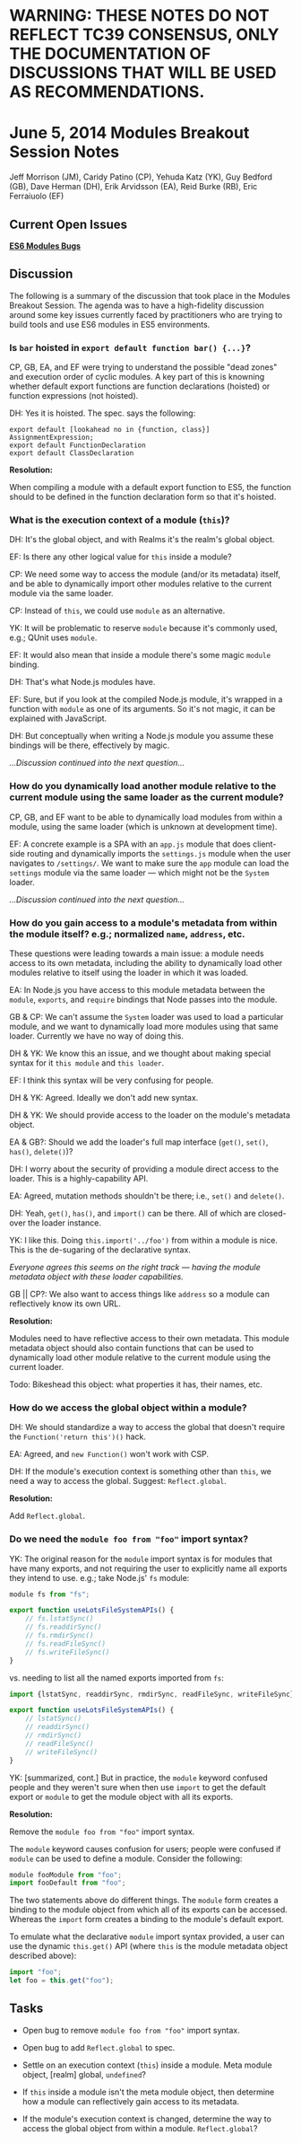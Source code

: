 # WARNING: THESE NOTES DO NOT REFLECT TC39 CONSENSUS, ONLY THE DOCUMENTATION OF DISCUSSIONS THAT WILL BE USED AS RECOMMENDATIONS.


# June 5, 2014 Modules Breakout Session Notes

Jeff Morrison (JM), Caridy Patino (CP), Yehuda Katz (YK), Guy Bedford (GB), Dave Herman (DH), Erik Arvidsson (EA), Reid Burke (RB), Eric Ferraiuolo (EF)

## Current Open Issues

[**ES6 Modules Bugs**][1]

## Discussion

The following is a summary of the discussion that took place in the Modules Breakout Session. The agenda was to have a high-fidelity discussion around some key issues currently faced by practitioners who are trying to build tools and use ES6 modules in ES5 environments.  

### Is `bar` hoisted in `export default function bar() {...}`?

CP, GB, EA, and EF were trying to understand the possible "dead zones" and execution order of cyclic modules. A key part of this is knowning whether default export functions are function declarations (hoisted) or function expressions (not hoisted).

DH: Yes it is hoisted. The spec. says the following:

```
export default [lookahead no in {function, class}] AssignmentExpression;
export default FunctionDeclaration
export default ClassDeclaration
```

**Resolution:**

When compiling a module with a default export function to ES5, the function should to be defined in the function declaration form so that it's hoisted.

### What is the execution context of a module (`this`)?

DH: It's the global object, and with Realms it's the realm's global object.

EF: Is there any other logical value for `this` inside a module?

CP: We need some way to access the module (and/or its metadata) itself, and be able to dynamically import other modules relative to the current module via the same loader.

CP: Instead of `this`, we could use `module` as an alternative.

YK: It will be problematic to reserve `module` because it's commonly used, e.g.; QUnit uses `module`.

EF: It would also mean that inside a module there's some magic `module` binding.

DH: That's what Node.js modules have.

EF: Sure, but if you look at the compiled Node.js module, it's wrapped in a function with `module` as one of its arguments. So it's not magic, it can be explained with JavaScript.

DH: But conceptually when writing a Node.js module you assume these bindings will be there, effectively by magic.

*…Discussion continued into the next question…*

### How do you dynamically load another module relative to the current module using the same loader as the current module?

CP, GB, and EF want to be able to dynamically load modules from within a module, using the same loader (which is unknown at development time).

EF: A concrete example is a SPA with an `app.js` module that does client-side routing and dynamically imports the `settings.js` module when the user navigates to `/settings/`. We want to make sure the `app` module can load the `settings` module via the same loader — which might not be the `System` loader.

*…Discussion continued into the next question…*

### How do you gain access to a module's metadata from within the module itself? e.g.; normalized `name`, `address`, etc.

These questions were leading towards a main issue: a module needs access to its own metadata, including the ability to dynamically load other modules relative to itself using the loader in which it was loaded.

EA: In Node.js you have access to this module metadata between the `module`, `exports`, and `require` bindings that Node passes into the module.

GB & CP: We can't assume the `System` loader was used to load a particular module, and we want to dynamically load more modules using that same loader. Currently we have no way of doing this.

DH & YK: We know this an issue, and we thought about making special syntax for it `this module` and `this loader`.

EF: I think this syntax will be very confusing for people.

DH & YK: Agreed. Ideally we don't add new syntax.

DH & YK: We should provide access to the loader on the module's metadata object.

EA & GB?: Should we add the loader's full map interface (`get()`, `set()`, `has()`, `delete()`)?

DH: I worry about the security of providing a module direct access to the loader. This is a highly-capability API.

EA: Agreed, mutation methods shouldn't be there; i.e., `set()` and `delete()`.

DH: Yeah, `get()`, `has()`, and `import()` can be there. All of which are closed-over the loader instance.

YK: I like this. Doing `this.import('../foo')` from within a module is nice. This is the de-sugaring of the declarative syntax.

*Everyone agrees this seems on the right track — having the module metadata object with these loader capabilities.*

GB || CP?: We also want to access things like `address` so a module can reflectively know its own URL.

**Resolution:**

Modules need to have reflective access to their own metadata. This module metadata object should also contain functions that can be used to dynamically load other module relative to the current module using the current loader.

Todo: Bikeshead this object: what properties it has, their names, etc.

### How do we access the global object within a module?

DH: We should standardize a way to access the global that doesn't require the `Function('return this')()` hack.

EA: Agreed, and `new Function()` won't work with CSP.

DH: If the module's execution context is something other than `this`, we need a way to access the global. Suggest: `Reflect.global`.

**Resolution:**

Add `Reflect.global`.

### Do we need the `module foo from "foo"` import syntax?

YK: The original reason for the `module` import syntax is for modules that have many exports, and not requiring the user to explicitly name all exports they intend to use. e.g.; take Node.js' `fs` module:

```js
module fs from "fs";

export function useLotsFileSystemAPIs() {
    // fs.lstatSync()
    // fs.readdirSync()
    // fs.rmdirSync()
    // fs.readFileSync()
    // fs.writeFileSync()
}
```

vs. needing to list all the named exports imported from `fs`:

```js
import {lstatSync, readdirSync, rmdirSync, readFileSync, writeFileSync} from "fs";

export function useLotsFileSystemAPIs() {
    // lstatSync()
    // readdirSync()
    // rmdirSync()
    // readFileSync()
    // writeFileSync()
}
```

YK: [summarized, cont.] But in practice, the `module` keyword confused people and they weren't sure when then use `import` to get the default export or `module` to get the module object with all its exports.

**Resolution:**

Remove the `module foo from "foo"` import syntax.

The `module` keyword causes confusion for users; people were confused if `module` can be used to define a module. Consider the following:

```js
module fooModule from "foo";
import fooDefault from "foo";
```

The two statements above do different things. The `module` form creates a binding to the module object from which all of its exports can be accessed. Whereas the `import` form creates a binding to the module's default export.

To emulate what the declarative `module` import syntax provided, a user can use the dynamic `this.get()` API (where `this` is the module metadata object described above):

```js
import "foo";
let foo = this.get("foo");
```

## Tasks

* Open bug to remove `module foo from "foo"` import syntax.

* Open bug to add `Reflect.global` to spec.

* Settle on an execution context (`this`) inside a module. Meta module object, [realm] global, `undefined`?

* If `this` inside a module isn't the meta module object, then determine how a module can reflectively gain access to its metadata.

* If the module's execution context is changed, determine the way to access the global object from within a module. `Reflect.global`?


[1]: https://bugs.ecmascript.org/buglist.cgi?product=Draft%20for%206th%20Edition&component=Modules&resolution=---

[2]: https://bugs.ecmascript.org/show_bug.cgi?id=2659
